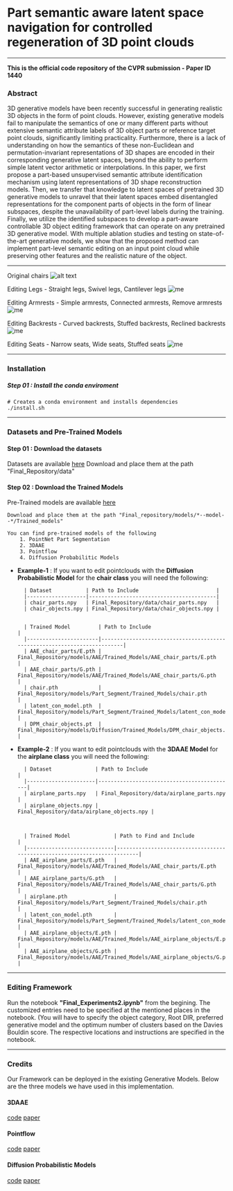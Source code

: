 # Part semantic aware latent space navigation for controlled regeneration of 3D point clouds

* * *

**This is the official code repository of the CVPR submission - Paper ID 1440**

### Abstract

3D generative models have been recently successful in generating realistic 3D objects in the form of point clouds. However, existing generative models fail to manipulate the semantics of one or many different parts without extensive semantic attribute labels of 3D object parts or reference target point clouds, significantly limiting practicality. Furthermore, there is a lack of understanding on how the semantics of these non-Euclidean and permutation-invariant representations of 3D shapes are encoded in their corresponding generative latent spaces, beyond the ability to perform simple latent vector arithmetic or interpolations. In this paper, we first propose a part-based unsupervised semantic attribute identification mechanism using latent representations of 3D shape reconstruction models. Then, we transfer that knowledge to latent spaces of pretrained 3D generative models to unravel that their latent spaces embed disentangled representations for the component parts of objects in the form of linear subspaces, despite the unavailability of part-level labels during the training. Finally, we utilize the identified subspaces to develop a part-aware controllable 3D object editing framework that can operate on any pretrained 3D generative model.  With multiple ablation studies and testing on state-of-the-art generative models, we show that the proposed method can implement part-level semantic editing on an input point cloud while preserving other features and the realistic nature of the object. 

* * *
Original  chairs
![alt text](https://github.com/entc-17-fyp-05/CVPR_2022_1440/blob/master/gifs/Original.png)

Editing Legs - Straight legs, Swivel legs, Cantilever legs
![me](https://github.com/entc-17-fyp-05/CVPR_2022_1440/blob/master/gifs/gif0.gif)

Editing Armrests - Simple armrests, Connected armrests, Remove armrests
![me](https://github.com/entc-17-fyp-05/CVPR_2022_1440/blob/master/gifs/gif1.gif)

Editing Backrests - Curved backrests, Stuffed backrests, Reclined backrests
![me](https://github.com/entc-17-fyp-05/CVPR_2022_1440/blob/master/gifs/gif2.gif)

Editing Seats - Narrow seats, Wide seats, Stuffed seats
![me](https://github.com/entc-17-fyp-05/CVPR_2022_1440/blob/master/gifs/gif3.gif)

* * *

### Installation

##### **Step 01** : Install the conda enviroment

    # Creates a conda environment and installs dependencies
    ./install.sh

* * *

### Datasets and Pre-Trained Models

#### **Step 01** : Download the datasets
Datasets are available [here](https://drive.google.com/drive/folders/1Xbv8XzWUkYb_-p34eAkwBYIAl2buL91n?usp=sharing)
    Download and place them at the path "Final_Repository/data"

#### **Step 02** : Download the Trained Models
Pre-Trained models are available [here](https://drive.google.com/drive/folders/10Zt2EKBBPn743-5onwiRJ_USxlrApVft?usp=sharing)

    Download and place them at the path "Final_repository/models/*--model--*/Trained_models"

    You can find pre-trained models of the following
        1. PointNet Part Segmentation
        2. 3DAAE
        3. Pointflow
        4. Diffusion Probabilitic Models
        
* **Example-1** : If you want to edit pointclouds with the **Diffusion Probabilistic Model** for the **chair class** you will need the following: 

        | Dataset           | Path to Include                         |
        |-------------------|-----------------------------------------|
        | chair_parts.npy   | Final_Repository/data/chair_parts.npy   |
        | chair_objects.npy | Final_Repository/data/chair_objects.npy |
       
       
        | Trained Model         | Path to Include                                                          |
        |-----------------------|--------------------------------------------------------------------------|
        | AAE_chair_parts/E.pth | Final_Repository/models/AAE/Trained_Models/AAE_chair_parts/E.pth         |
        | AAE_chair_parts/G.pth | Final_Repository/models/AAE/Trained_Models/AAE_chair_parts/G.pth         |
        | chair.pth             | Final_Repository/models/Part_Segment/Trained_Models/chair.pth            |
        | latent_con_model.pth  | Final_Repository/models/Part_Segment/Trained_Models/latent_con_model.pth |
        | DPM_chair_objects.pt  | Final_Repository/models/Diffusion/Trained_Models/DPM_chair_objects.pt    |
        
        
* **Example-2** : If you want to edit pointclouds with the **3DAAE Model** for the **airplane class** you will need the following: 

        | Dataset              | Path to Include                            |
        |----------------------|--------------------------------------------|
        | airplane_parts.npy   | Final_Repository/data/airplane_parts.npy   |
        | airplane_objects.npy | Final_Repository/data/airplane_objects.npy |



        | Trained Model              | Path to Find and Include                                                          |
        |----------------------------|--------------------------------------------------------------------------|
        | AAE_airplane_parts/E.pth   | Final_Repository/models/AAE/Trained_Models/AAE_chair_parts/E.pth         |
        | AAE_airplane_parts/G.pth   | Final_Repository/models/AAE/Trained_Models/AAE_chair_parts/G.pth         |
        | airplane.pth               | Final_Repository/models/Part_Segment/Trained_Models/chair.pth            |
        | latent_con_model.pth       | Final_Repository/models/Part_Segment/Trained_Models/latent_con_model.pth |
        | AAE_airplane_objects/E.pth | Final_Repository/models/AAE/Trained_Models/AAE_airplane_objects/E.pth    |
        | AAE_airplane_objects/G.pth | Final_Repository/models/AAE/Trained_Models/AAE_airplane_objects/G.pth    |        


* * *

### Editing Framework

Run the notebook **"Final_Experiments2.ipynb"** from the begining. The customized entries need to be specified at the mentioned places in the notebook. (You will have to specify the object category, Root DIR, preferred generative model and the optimum number of clusters based on the Davies Bouldin score. The respective locations and instructions are specified in the notebook.

* * *

### Credits

Our Framework can be deployed in the existing Generative Models. 
Below are the three models we have used in this implementation.

#### 3DAAE

[code](https://github.com/MaciejZamorski/3d-AAE) [paper](https://arxiv.org/abs/1811.07605)

<!--     @article{Zamorski20203dAAE,
      year = {2020},
      month = {April},
      volume = {193},
      articles= {102921},
      author = {Maciej Zamorski and Maciej Zi{\k{e}}ba and Piotr Klukowski and Rafa{\l} Nowak and Karol Kurach and Wojciech Stokowiec and Tomasz Trzci{\'{n}}ski},
      title = {Adversarial autoencoders for compact representations of 3{D} point clouds},
      journal = {Computer Vision and Image Understanding}
    }
 -->
#### Pointflow

[code](https://github.com/stevenygd/PointFlow) [paper](https://arxiv.org/abs/1906.12320)

<!--     @InProceedings{guandao2020pointflow,
    author = {Yang, Guandao and Huang, Xun and Hao, Zekun and Liu, Ming-Yu and Belongie, Serge and Hariharan, Bharath},
    title = {PointFlow: 3{D} Point Cloud Generation With Continuous Normalizing Flows},
    booktitle = {Proceedings of the IEEE/CVF International Conference on Computer Vision (ICCV)},
    month = {October},
    year = {2019}
    } -->

#### Diffusion Probabilistic Models

[code](https://github.com/luost26/diffusion-point-cloud) [paper](https://arxiv.org/abs/2103.01458)

<!--     @inproceedings{luo2021diffusion,
      author = {Luo, Shitong and Hu, Wei},
      title = {Diffusion Probabilistic Models for 3D Point Cloud Generation},
      booktitle = {Proceedings of the IEEE/CVF Conference on Computer Vision and Pattern Recognition (CVPR)},
      month = {June},
      year = {2021}
    } -->








